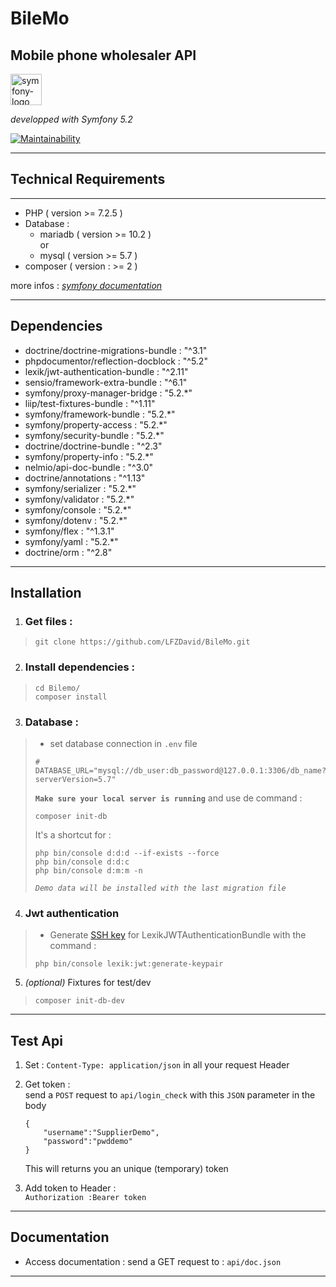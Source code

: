 # BileMo

## Mobile phone wholesaler API <br>

<img src="https://symfony.com/images/logos/sf-positive.svg" alt="symfony-logo" width="50" />  

_developped with Symfony 5.2_  

[![Maintainability](https://api.codeclimate.com/v1/badges/739a36c564f73fe81ea6/maintainability)](https://codeclimate.com/github/LFZDavid/BileMo/maintainability)

---

## Technical Requirements
---
* PHP ( version >= 7.2.5 )
* Database : 
    * mariadb ( version >= 10.2 )
    <br>or 
    * mysql ( version >= 5.7 )
* composer ( version : >= 2 )

more infos : _[symfony documentation](https://symfony.com/doc/current/setup.html#technical-requirements)_

---

## Dependencies
* doctrine/doctrine-migrations-bundle : "^3.1"
* phpdocumentor/reflection-docblock : "^5.2"
* lexik/jwt-authentication-bundle : "^2.11"
* sensio/framework-extra-bundle : "^6.1"
* symfony/proxy-manager-bridge : "5.2.*"
* liip/test-fixtures-bundle : "^1.11"
* symfony/framework-bundle : "5.2.*"
* symfony/property-access : "5.2.*"
* symfony/security-bundle : "5.2.*"
* doctrine/doctrine-bundle : "^2.3"
* symfony/property-info : "5.2.*"
* nelmio/api-doc-bundle : "^3.0"
* doctrine/annotations : "^1.13"
* symfony/serializer : "5.2.*"
* symfony/validator : "5.2.*"
* symfony/console : "5.2.*"
* symfony/dotenv : "5.2.*"
* symfony/flex : "^1.3.1"
* symfony/yaml : "5.2.*"
* doctrine/orm : "^2.8"
---

## Installation
1. ### Get files : 
>```
>git clone https://github.com/LFZDavid/BileMo.git
>```

2. ### Install dependencies : 
>```
>cd Bilemo/
>composer install
>```

3. ### Database :
>* set database connection in `.env` file
>```
># DATABASE_URL="mysql://db_user:db_password@127.0.0.1:3306/db_name?serverVersion=5.7"
>```
>__`Make sure your local server is running`__ and use de command : 
>```
>composer init-db
>```
>It's a shortcut for : 
>```
>php bin/console d:d:d --if-exists --force
>php bin/console d:d:c
>php bin/console d:m:m -n
>```
>_`Demo data will be installed with the last migration file`_

4. ### Jwt authentication
>    * Generate [SSH key](https://github.com/lexik/LexikJWTAuthenticationBundle/blob/master/Resources/doc/index.md#installation) for LexikJWTAuthenticationBundle with the command : 
>    ``` 
>    php bin/console lexik:jwt:generate-keypair 
>    ```

5. _(optional)_ Fixtures for test/dev
>    ```
>    composer init-db-dev
>    ```
    
---

## Test Api 
1. Set :  `Content-Type: application/json` in all your request Header
2. Get token : 
    <br>send a `POST` request to `api/login_check` with this `JSON` parameter in the body
    ```
    {
        "username":"SupplierDemo",
        "password":"pwddemo"
    }
    ```
    This will returns you an unique (temporary) token

3. Add token to Header : 
    <br>`Authorization :Bearer token`
---

## Documentation

* Access documentation : send a GET request to : `api/doc.json` 


---

